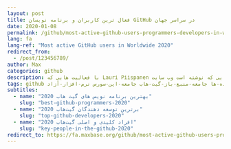 ```yaml
---
layout: post
title: فعال ترین کاربران و برنامه نویسان GitHub در سراسر جهان
date: 2020-01-08
permalink: /github/most-active-github-users-programmers-developers-in-worldwide-2020/
lang: fa
lang-ref: "Most active GitHub users in Worldwide 2020"
redirect_from:
  - /post/123456789/
author: Max
categories: github
description: با فعالیت هایی که Lauri Piispanen انجام داده است و پروژه هایی که نوشته است وب سایت commits.top با این هدف راه اندازی شده است تا برترین کاربران جامعه گیت هاب در سراسر جهان و هر کشور را مشخص و شناسایی کند.
tags: github گیتهاب گیت-هاب برنامه-نویس توسعه-دهنده فعال-ترین-برنامه-نویس-ها فعال-ترین-توسعه-دهنده-ها جامعه-منبع-باز-گیت-هاب جامعه-اپن-سورس نرم-افزار-آزاد
subtitles:
  - name: "بهترین برنامه نویس های گیت هاب 2020"
    slug: "best-github-programmers-2020"
  - name: "برترین توسعه دهندگان گیت‌هاب 2020"
    slug: "top-github-developers-2020"
  - name: "افراد کلیدی و اصلی گیت‌هاب 2020"
    slug: "key-people-in-the-github-2020"
redirect_to: https://fa.maxbase.org/github/most-active-github-users-programmers-developers-in-worldwide-2020/
---
```

